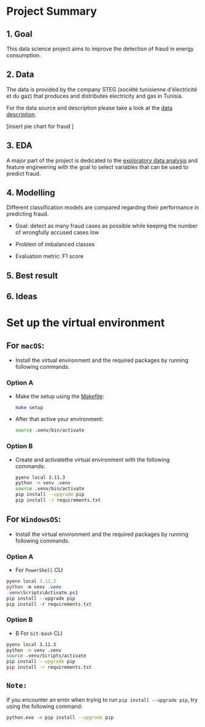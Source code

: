 # Project Summary

## 1. Goal

This data science project aims to improve the detection of fraud in energy consumption. 

## 2. Data 

The data is provided by the company STEG (société tunisienne d'électricité et du gaz) that produces and distributes electricity and gas in Tunisia.

For the data source and description please take a look at the [data description](data/data_description.md).

[insert pie chart for fraud ]

## 3. EDA

A major part of the project is dedicated to the [exploratory data analysis](EDA/EDA_summary.md) and feature engineering with the goal to select variables that can be used to predict fraud. 

## 4. Modelling

Different classification models are compared regarding their performance in predicting fraud.

*   Goal: detect as many fraud cases as possible while keeping the number of wrongfully accused cases low

*   Problem of imbalanced classes
*   Evaluation metric: F1 score


## 5. Best result 

## 6. Ideas

# Set up the virtual environment

## For **`macOS`**: 

-   Install the virtual environment and the required packages by running following commands.

### Option A
-   Make the setup using the [Makefile](Makefile):

     ```BASH
    make setup
    ```
-   After that active your environment:
    ```BASH
    source .venv/bin/activate
    ```
### Option B
- Create and activatethe virtual environment with the following commands:

    ```BASH
    pyenv local 3.11.3
    python -m venv .venv
    source .venv/bin/activate
    pip install --upgrade pip
    pip install -r requirements.txt
    ```
    
## For **`WindowsOS`**:

- Install the virtual environment and the required packages by running following commands.

### Option A

-   For `PowerShell` CLI

```PowerShell
pyenv local 3.11.3
python -m venv .venv
.venv\Scripts\Activate.ps1
pip install --upgrade pip
pip install -r requirements.txt
```

### Option B

-   B For `Git-bash` CLI
  
```BASH
pyenv local 3.11.3
python -m venv .venv
source .venv/Scripts/activate
pip install --upgrade pip
pip install -r requirements.txt
```

## **`Note:`**
If you encounter an error when trying to run `pip install --upgrade pip`, try using the following command:
```Bash
python.exe -m pip install --upgrade pip
```

